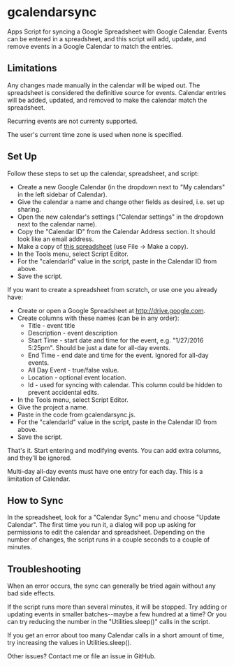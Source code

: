 # gcalendarsync
Apps Script for syncing a Google Spreadsheet with Google Calendar. Events can be entered in a
spreadsheet, and this script will add, update, and remove events in a Google Calendar to match
the entries.

## Limitations

Any changes made manually in the calendar will be wiped out.
The spreadsheet is considered the definitive source for events. Calendar entries
will be added, updated, and removed to make the calendar match the spreadsheet.

Recurring events are not currenty supported.

The user's current time zone is used when none is specified.

## Set Up

Follow these steps to set up the calendar, spreadsheet, and script:
* Create a new Google Calendar (in the dropdown next to "My calendars" in the left sidebar
  of Calendar).
* Give the calendar a name and change other fields as desired, i.e. set up sharing.
* Open the new calendar's settings ("Calendar settings" in the dropdown next to the calendar name).
* Copy the "Calendar ID" from the Calendar Address section. It should look like an email address.
* Make a copy of
  [this spreadsheet](https://docs.google.com/spreadsheets/d/1vRMycgL3wHSdYaww8Ony0_6ajZZN_FpVvKaefPJg7gI)
  (use File -> Make a copy).
* In the Tools menu, select Script Editor.
* For the "calendarId" value in the script, paste in the Calendar ID from above.
* Save the script.

If you want to create a spreadsheet from scratch, or use one you already have:

* Create or open a Google Spreadsheet at http://drive.google.com.
* Create columns with these names (can be in any order):
  * Title - event title
  * Description - event description
  * Start Time - start date and time for the event, e.g. "1/27/2016 5:25pm". Should be just a date
    for all-day events.
  * End Time - end date and time for the event. Ignored for all-day events.
  * All Day Event - true/false value.
  * Location - optional event location.
  * Id - used for syncing with calendar. This column could be hidden to prevent accidental edits.
* In the Tools menu, select Script Editor.
* Give the project a name.
* Paste in the code from gcalendarsync.js.
* For the "calendarId" value in the script, paste in the Calendar ID from above.
* Save the script.

That's it. Start entering and modifying events. You can add extra columns, and they'll be ignored.

Multi-day all-day events must have one entry for each day. This is a limitation of Calendar.

## How to Sync

In the spreadsheet, look for a "Calendar Sync" menu and choose "Update Calendar". The first
time you run it, a dialog will pop up asking for permissions to edit the calendar and spreadsheet.
Depending on the number of changes, the script runs in a couple seconds to a couple of minutes.

## Troubleshooting

When an error occurs, the sync can generally be tried again without any bad side effects.

If the script runs more than several minutes, it will be stopped. Try adding or updating
events in smaller batches--maybe a few hundred at a time? Or you can try reducing the number in the
"Utilities.sleep()" calls in the script.

If you get an error about too many Calendar calls in a short amount of time, try increasing the
values in Utilities.sleep().

Other issues? Contact me or file an issue in GitHub.
